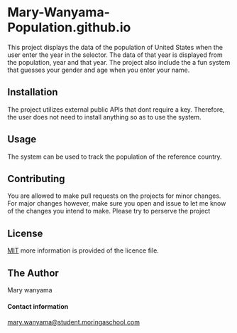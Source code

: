 # Mary-Wanyama-Population.github.io
This project displays the data of the population of United States when the user enter the year in the selector. 
The data of that year is displayed from the population, year and that year.
The project also include the a fun system that guesses your gender and age when you enter your name.
## Installation 
The project utilizes external public APIs that dont require a key. Therefore, the user does not need to install anything 
so as to use the system.
## Usage 
The system can be used to track the population of the reference country.
## Contributing
You are allowed to make pull requests on the projects for minor changes. For major changes however, make sure you open and issue to 
let me know of the changes you intend to make.
Please try to perserve the project
## License
[MIT](https://choosealicense.com/licenses/mit/)
more information is provided of the licence file.
## The Author
Mary wanyama
#### Contact information
mary.wanyama@student.moringaschool.com

